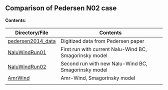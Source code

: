 Comparison of Pedersen N02 case
-------------------------------

**Contents**: 

| Directory/File                         | Contents                                               |
|----------------------------------------|--------------------------------------------------------|
| [pedersen2014_data](pedersen2014_data) | Digitized data from Pedersen paper                     |
| [NaluWindRun01](NaluWindRun01)         | First run with current Nalu-Wind BC, Smagorinsky model |
| [NaluWindRun02](NaluWindRun02)         | Second run with new Nalu-Wind BC, Smagorinsky model    |
| [AmrWind](AmrWind)                     | Amr-Wind, Smagorinsky model                            |
|                                        |                                                        |
